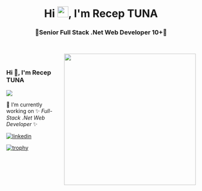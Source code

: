 <h1 align="center">Hi <img src="https://media.giphy.com/media/hvRJCLFzcasrR4ia7z/giphy.gif" width="29px">, I'm Recep TUNA</h1>
<h3 align="center">🌟Senior Full Stack .Net Web Developer 10+🌟</h3>

<br>

<p><img align="right" style="height:350px;" src="https://user-images.githubusercontent.com/74038190/219923809-b86dc415-a0c2-4a38-bc88-ad6cf06395a8.gif" alt="" /></p>

<br>


### Hi 👋, I'm Recep TUNA

[![](https://visitcount.itsvg.in/api?id=receptuna&label=Profile%20Views&color=0&pretty=false)](https://visitcount.itsvg.in)



🔭 I’m currently working on  ✨ _Full-Stack .Net Web Developer_ ✨



[![linkedin](https://img.shields.io/badge/Linkedin-000000?style=for-the-badge&logo=Linkedin&logoColor=white)](https://www.linkedin.com/in/receptuna81/)


[![trophy](https://github-profile-trophy.vercel.app/?username=ryo-ma)](https://github.com/ryo-ma/github-profile-trophy)



